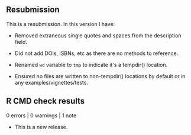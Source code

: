 ## Resubmission
This is a resubmission. In this version I have:

* Removed extraneous single quotes and spaces from the description field.

* Did not add DOIs, ISBNs, etc as there are no methods to reference.

* Renamed `wd` variable to `tmp` to indicate it's a tempdir() location.

* Ensured no files are written to non-tempdir() locations by default or in 
  any examples/vignettes/tests.
  


## R CMD check results

0 errors | 0 warnings | 1 note

* This is a new release.
